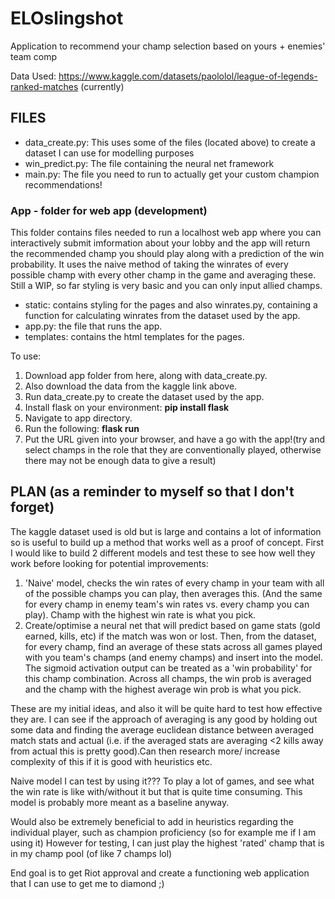 # ELOslingshot

Application to recommend your champ selection based on yours + enemies' team comp

Data Used: https://www.kaggle.com/datasets/paololol/league-of-legends-ranked-matches
(currently)

## FILES

- data_create.py: This uses some of the files (located above) to create a dataset I can use for modelling purposes
- win_predict.py: The file containing the neural net framework
- main.py: The file you need to run to actually get your custom champion recommendations!

### App - folder for web app (development)

This folder contains files needed to run a localhost web app where you can interactively submit imformation about your lobby and the
app will return the recommended champ you should play along with a prediction of the win probability. It uses the naive method of taking the winrates of every 
possible champ with every other champ in the game and averaging these. Still a WIP, so far styling is very basic and you can only input allied champs.

- static: contains styling for the pages and also winrates.py, containing a function for calculating winrates from the dataset used by the app.
- app.py: the file that runs the app.
- templates: contains the html templates for the pages.

To use: 
1. Download app folder from here, along with data_create.py.
2. Also download the data from the kaggle link above.
3. Run data_create.py to create the dataset used by the app.
4. Install flask on your environment: **pip install flask**
5. Navigate to app directory.
6. Run the following: **flask run**
7. Put the URL given into your browser, and have a go with the app!(try and select champs in the role that they are conventionally played, otherwise there may not be enough data to give a result)

## PLAN (as a reminder to myself so that I don't forget)

The kaggle dataset used is old but is large and contains a lot of information so is useful to build up a method that works well as a proof of concept.
First I would like to build 2 different models and test these to see how well they work before looking for potential improvements:
  1. 'Naive' model, checks the win rates of every champ in your team with all of the possible champs you can play, then averages this.
      (And the same for every champ in enemy team's win rates vs. every champ you can play). Champ with the highest win rate is what you pick.
  2.  Create/optimise a neural net that will predict based on game stats (gold earned, kills, etc) if the match was won or lost. Then, from the dataset,
      for every champ, find an average of these stats across all games played with you team's champs (and enemy champs) and insert into the model. The sigmoid
      activation output can be treated as a 'win probability' for this champ combination. Across all champs, the win prob is averaged and the champ with the highest
      average win prob is what you pick.

These are my initial ideas, and also it will be quite hard to test how effective they are. I can see if the approach of averaging is any good by holding out some data and finding the average euclidean distance between averaged match stats and actual (i.e. if the averaged stats are averaging <2 kills away from actual this is pretty good).Can then research more/ increase complexity of this if it is good with heuristics etc.

Naive model I can test by using it??? To play a lot of games, and see what the win rate is like with/without it but that is quite time consuming. This model is probably more meant as a baseline anyway.

Would also be extremely beneficial to add in heuristics regarding the individual player, such as champion proficiency (so for example me if I am using it)
However for testing, I can just play the highest 'rated' champ that is in my champ pool (of like 7 champs lol)

End goal is to get Riot approval and create a functioning web application that I can use to get me to diamond ;) 
